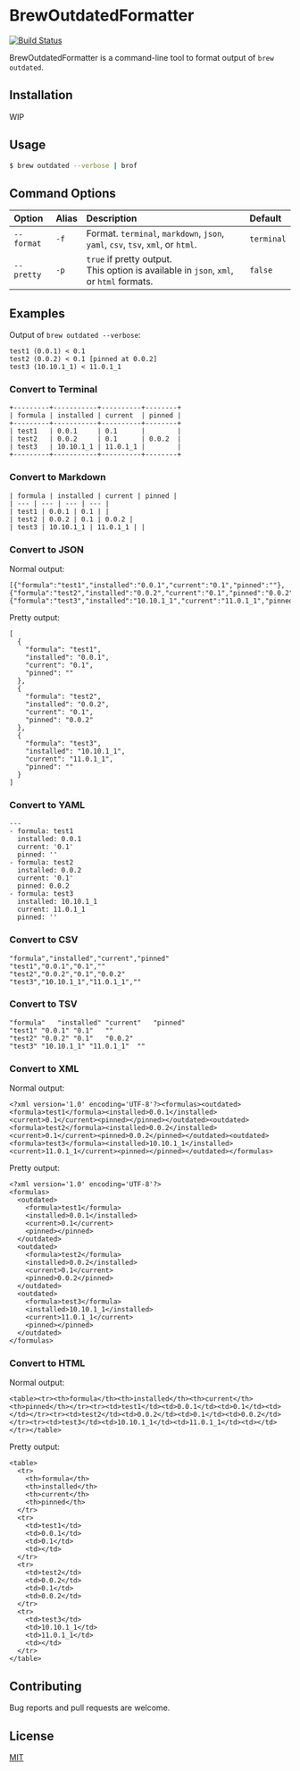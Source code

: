 # BrewOutdatedFormatter

[![Build Status](https://travis-ci.org/emsk/brew_outdated_formatter.svg?branch=master)](https://travis-ci.org/emsk/brew_outdated_formatter)

BrewOutdatedFormatter is a command-line tool to format output of `brew outdated`.

## Installation

WIP

## Usage

```sh
$ brew outdated --verbose | brof
```

## Command Options

| Option | Alias | Description | Default |
| :----- | :---- | :---------- | :------ |
| `--format` | `-f` | Format. `terminal`, `markdown`, `json`, `yaml`, `csv`, `tsv`, `xml`, or `html`. | `terminal` |
| `--pretty` | `-p` | `true` if pretty output.<br>This option is available in `json`, `xml`, or `html` formats. | `false` |

## Examples

Output of `brew outdated --verbose`:

```
test1 (0.0.1) < 0.1
test2 (0.0.2) < 0.1 [pinned at 0.0.2]
test3 (10.10.1_1) < 11.0.1_1
```

### Convert to Terminal

```
+---------+-----------+----------+--------+
| formula | installed | current  | pinned |
+---------+-----------+----------+--------+
| test1   | 0.0.1     | 0.1      |        |
| test2   | 0.0.2     | 0.1      | 0.0.2  |
| test3   | 10.10.1_1 | 11.0.1_1 |        |
+---------+-----------+----------+--------+
```

### Convert to Markdown

```
| formula | installed | current | pinned |
| --- | --- | --- | --- |
| test1 | 0.0.1 | 0.1 | |
| test2 | 0.0.2 | 0.1 | 0.0.2 |
| test3 | 10.10.1_1 | 11.0.1_1 | |
```

### Convert to JSON

Normal output:

```
[{"formula":"test1","installed":"0.0.1","current":"0.1","pinned":""},{"formula":"test2","installed":"0.0.2","current":"0.1","pinned":"0.0.2"},{"formula":"test3","installed":"10.10.1_1","current":"11.0.1_1","pinned":""}]
```

Pretty output:

```
[
  {
    "formula": "test1",
    "installed": "0.0.1",
    "current": "0.1",
    "pinned": ""
  },
  {
    "formula": "test2",
    "installed": "0.0.2",
    "current": "0.1",
    "pinned": "0.0.2"
  },
  {
    "formula": "test3",
    "installed": "10.10.1_1",
    "current": "11.0.1_1",
    "pinned": ""
  }
]
```

### Convert to YAML

```
---
- formula: test1
  installed: 0.0.1
  current: '0.1'
  pinned: ''
- formula: test2
  installed: 0.0.2
  current: '0.1'
  pinned: 0.0.2
- formula: test3
  installed: 10.10.1_1
  current: 11.0.1_1
  pinned: ''
```

### Convert to CSV

```
"formula","installed","current","pinned"
"test1","0.0.1","0.1",""
"test2","0.0.2","0.1","0.0.2"
"test3","10.10.1_1","11.0.1_1",""
```

### Convert to TSV

```
"formula"	"installed"	"current"	"pinned"
"test1"	"0.0.1"	"0.1"	""
"test2"	"0.0.2"	"0.1"	"0.0.2"
"test3"	"10.10.1_1"	"11.0.1_1"	""
```

### Convert to XML

Normal output:

```
<?xml version='1.0' encoding='UTF-8'?><formulas><outdated><formula>test1</formula><installed>0.0.1</installed><current>0.1</current><pinned></pinned></outdated><outdated><formula>test2</formula><installed>0.0.2</installed><current>0.1</current><pinned>0.0.2</pinned></outdated><outdated><formula>test3</formula><installed>10.10.1_1</installed><current>11.0.1_1</current><pinned></pinned></outdated></formulas>
```

Pretty output:

```
<?xml version='1.0' encoding='UTF-8'?>
<formulas>
  <outdated>
    <formula>test1</formula>
    <installed>0.0.1</installed>
    <current>0.1</current>
    <pinned></pinned>
  </outdated>
  <outdated>
    <formula>test2</formula>
    <installed>0.0.2</installed>
    <current>0.1</current>
    <pinned>0.0.2</pinned>
  </outdated>
  <outdated>
    <formula>test3</formula>
    <installed>10.10.1_1</installed>
    <current>11.0.1_1</current>
    <pinned></pinned>
  </outdated>
</formulas>
```

### Convert to HTML

Normal output:

```
<table><tr><th>formula</th><th>installed</th><th>current</th><th>pinned</th></tr><tr><td>test1</td><td>0.0.1</td><td>0.1</td><td></td></tr><tr><td>test2</td><td>0.0.2</td><td>0.1</td><td>0.0.2</td></tr><tr><td>test3</td><td>10.10.1_1</td><td>11.0.1_1</td><td></td></tr></table>
```

Pretty output:

```
<table>
  <tr>
    <th>formula</th>
    <th>installed</th>
    <th>current</th>
    <th>pinned</th>
  </tr>
  <tr>
    <td>test1</td>
    <td>0.0.1</td>
    <td>0.1</td>
    <td></td>
  </tr>
  <tr>
    <td>test2</td>
    <td>0.0.2</td>
    <td>0.1</td>
    <td>0.0.2</td>
  </tr>
  <tr>
    <td>test3</td>
    <td>10.10.1_1</td>
    <td>11.0.1_1</td>
    <td></td>
  </tr>
</table>
```

## Contributing

Bug reports and pull requests are welcome.

## License

[MIT](LICENSE.txt)
